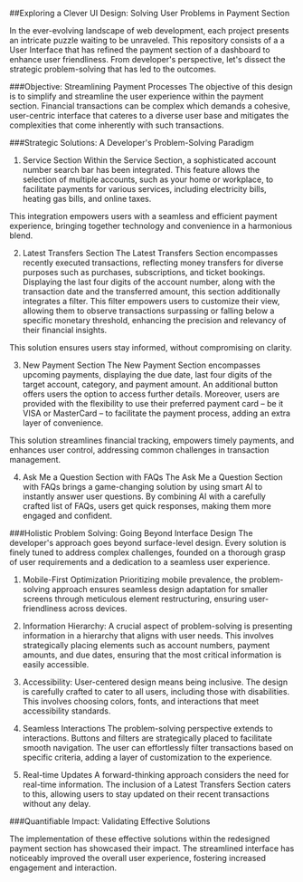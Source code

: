 ##Exploring a Clever UI Design: Solving User Problems in Payment Section

In the ever-evolving landscape of web development, each project presents an intricate puzzle waiting to be unraveled. This repository consists of a a User Interface that has refined the payment section of a dashboard to enhance user friendliness.
From developer's perspective, let's dissect the strategic problem-solving that has led to the outcomes.

###Objective: Streamlining Payment Processes
The objective of this design is to simplify and streamline the user experience within the payment section. Financial transactions can be complex which demands a cohesive, user-centric interface that cateres to a diverse user base and mitigates the complexities that come inherently with such transactions.

###Strategic Solutions: A Developer's Problem-Solving Paradigm

1. Service Section
   Within the Service Section, a sophisticated account number search bar has been integrated. This feature allows the selection of multiple accounts, such as your home or workplace, to facilitate payments for various services, including electricity bills, heating gas bills, and online taxes.

This integration empowers users with a seamless and efficient payment experience, bringing together technology and convenience in a harmonious blend.

2. Latest Transfers Section
   The Latest Transfers Section encompasses recently executed transactions, reflecting money transfers for diverse purposes such as purchases, subscriptions, and ticket bookings. Displaying the last four digits of the account number, along with the transaction date and the transferred amount, this section additionally integrates a filter. This filter empowers users to customize their view, allowing them to observe transactions surpassing or falling below a specific monetary threshold, enhancing the precision and relevancy of their financial insights.

This solution ensures users stay informed, without compromising on clarity.

3. New Payment Section
   The New Payment Section encompasses upcoming payments, displaying the due date, last four digits of the target account, category, and payment amount. An additional button offers users the option to access further details. Moreover, users are provided with the flexibility to use their preferred payment card – be it VISA or MasterCard – to facilitate the payment process, adding an extra layer of convenience.

This solution streamlines financial tracking, empowers timely payments, and enhances user control, addressing common challenges in transaction management.

4. Ask Me a Question Section with FAQs
   The Ask Me a Question Section with FAQs brings a game-changing solution by using smart AI to instantly answer user questions. By combining AI with a carefully crafted list of FAQs, users get quick responses, making them more engaged and confident.

###Holistic Problem Solving: Going Beyond Interface Design
The developer's approach goes beyond surface-level design. Every solution is finely tuned to address complex challenges, founded on a thorough grasp of user requirements and a dedication to a seamless user experience.

1. Mobile-First Optimization
   Prioritizing mobile prevalence, the problem-solving approach ensures seamless design adaptation for smaller screens through meticulous element restructuring, ensuring user-friendliness across devices.

2. Information Hierarchy:
   A crucial aspect of problem-solving is presenting information in a hierarchy that aligns with user needs. This involves strategically placing elements such as account numbers, payment amounts, and due dates, ensuring that the most critical information is easily accessible.

3. Accessibility:
   User-centered design means being inclusive. The design is carefully crafted to cater to all users, including those with disabilities. This involves choosing colors, fonts, and interactions that meet accessibility standards.

4. Seamless Interactions
   The problem-solving perspective extends to interactions. Buttons and filters are strategically placed to facilitate smooth navigation. The user can effortlessly filter transactions based on specific criteria, adding a layer of customization to the experience.

5. Real-time Updates
   A forward-thinking approach considers the need for real-time information. The inclusion of a Latest Transfers Section caters to this, allowing users to stay updated on their recent transactions without any delay.

###Quantifiable Impact: Validating Effective Solutions

The implementation of these effective solutions within the redesigned payment section has showcased their impact. The streamlined interface has noticeably improved the overall user experience, fostering increased engagement and interaction.
